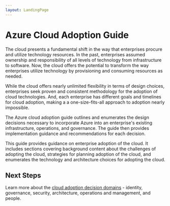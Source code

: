```yaml
---
layout: LandingPage
---
```


# Azure Cloud Adoption Guide

The cloud presents a fundamental shift in the way that enterprises procure and utilize technology resources. In the past, enterprises assumed ownership and responsibility of all levels of technology from infrastructure to software. Now, the cloud offers the potential to transform the way enterprises utilize technology by provisioning and consuming resources as needed.

While the cloud offers nearly unlimited flexibility in terms of design choices, enterprises seek proven and consistent methodology for the adoption of cloud technologies. And, each enterprise has different goals and timelines for cloud adoption, making a a one-size-fits-all approach to adoption nearly impossible.

The Azure cloud adoption guide outlines and enumerates the design decisions necessary to incorporate Azure into an enterprise's existing infrastructure, operations, and governance. The guide then provides implementation guidance and recommendations for each decision.

This guide provides guidance on enterprise adoption of the cloud. It includes sections covering background content about the challenges of adopting the cloud, strategies for planning adoption of the cloud, and enumerates the technology and architecture choices for adopting the cloud.

## Next Steps

Learn more about the [cloud adoption decision domains](/adoption-overview/overview.md) - identity, governance, security, architecture, operations and management, and people.